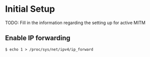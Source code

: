 # Initial Setup

TODO: Fill in the information regarding the setting up for active MITM

## Enable IP forwarding

`$ echo 1 > /proc/sys/net/ipv4/ip_forward`